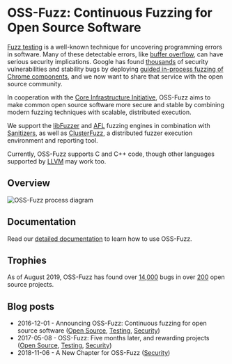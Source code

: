 # OSS-Fuzz: Continuous Fuzzing for Open Source Software

[Fuzz testing](https://en.wikipedia.org/wiki/Fuzz_testing) is a well-known
technique for uncovering programming errors in software.
Many of these detectable errors, like [buffer overflow](https://en.wikipedia.org/wiki/Buffer_overflow), can have serious security implications. Google has found [thousands] of security vulnerabilities and stability bugs by deploying [guided in-process fuzzing of Chrome components](https://security.googleblog.com/2016/08/guided-in-process-fuzzing-of-chrome.html),
and we now want to share that service with the open source community. 

[thousands]: https://bugs.chromium.org/p/chromium/issues/list?q=label%3AStability-LibFuzzer%2CStability-AFL%20-status%3ADuplicate%2CWontFix&can=1

In cooperation with the [Core Infrastructure Initiative](https://www.coreinfrastructure.org/), 
OSS-Fuzz aims to make common open source software more secure and stable by
combining modern fuzzing techniques with scalable,
distributed execution.

We support the [libFuzzer](http://llvm.org/docs/LibFuzzer.html) and [AFL](http://lcamtuf.coredump.cx/afl/) fuzzing engines
in combination with [Sanitizers](https://github.com/google/sanitizers), as well as
[ClusterFuzz](https://github.com/google/clusterfuzz),
a distributed fuzzer execution environment and reporting tool. 

Currently, OSS-Fuzz supports C and C++ code, though other languages supported by [LLVM](http://llvm.org) may work too.

## Overview
![OSS-Fuzz process diagram](docs/images/process.png)

## Documentation
Read our [detailed documentation](https://google.github.io/oss-fuzz) to learn how to use OSS-Fuzz.

## Trophies
As of August 2019, OSS-Fuzz has found over [14,000] bugs in over [200] open source
projects.

[14,000]: https://bugs.chromium.org/p/oss-fuzz/issues/list?can=1&q=-status%3AWontFix%2CDuplicate+-Infra
[200]: https://github.com/google/oss-fuzz/tree/master/projects

## Blog posts

* 2016-12-01 - Announcing OSS-Fuzz: Continuous fuzzing for open source software
([Open Source](https://opensource.googleblog.com/2016/12/announcing-oss-fuzz-continuous-fuzzing.html),
[Testing](https://testing.googleblog.com/2016/12/announcing-oss-fuzz-continuous-fuzzing.html),
[Security](https://security.googleblog.com/2016/12/announcing-oss-fuzz-continuous-fuzzing.html))
* 2017-05-08 - OSS-Fuzz: Five months later, and rewarding projects
([Open Source](https://opensource.googleblog.com/2017/05/oss-fuzz-five-months-later-and.html),
[Testing](https://testing.googleblog.com/2017/05/oss-fuzz-five-months-later-and.html),
[Security](https://security.googleblog.com/2017/05/oss-fuzz-five-months-later-and.html))
* 2018-11-06 - A New Chapter for OSS-Fuzz
([Security](https://security.googleblog.com/2018/11/a-new-chapter-for-oss-fuzz.html))


